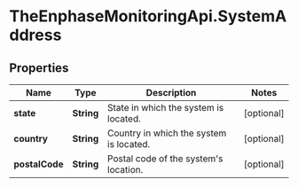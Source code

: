 # TheEnphaseMonitoringApi.SystemAddress

## Properties

Name | Type | Description | Notes
------------ | ------------- | ------------- | -------------
**state** | **String** | State in which the system is located. | [optional] 
**country** | **String** | Country in which the system is located. | [optional] 
**postalCode** | **String** | Postal code of the system&#39;s location. | [optional] 


